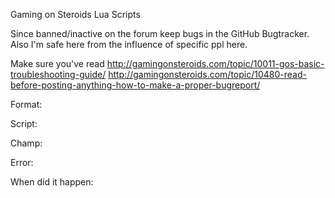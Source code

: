Gaming on Steroids Lua Scripts

Since banned/inactive on the forum keep bugs in the GitHub Bugtracker. Also I'm safe here from the influence of specific ppl here.

Make sure you've read
http://gamingonsteroids.com/topic/10011-gos-basic-troubleshooting-guide/
http://gamingonsteroids.com/topic/10480-read-before-posting-anything-how-to-make-a-proper-bugreport/


Format:

Script:

Champ:

Error:

When did it happen:

